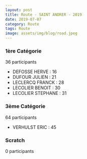 ```yaml
---
layout: post
title: Route - SAINT ANDRER - 2019
date: 2019-07-07
category: Route
tags: Route
image: assets/img/blog/road.jpeg
---
```


### 1ère Catégorie
36 participants
- DEFOSSE HERVE : 16
- DUFOUR JULIEN : 21
- LECLERCQ FRANCK : 28
- LECOLIER BENOIT : 30
- LECOLIER STEPHANE : 31

### 3ème Catégorie
64 participants
- VERHULST ERIC : 45

### Scratch
0 participants
